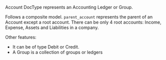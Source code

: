 Account DocType represents an Accounting Ledger or Group.

Follows a composite model. `parent_account` represents the parent of an Account except
a root account.
There can be only 4 root accounts: Income, Expense, Assets and Liabilities in a company.

Other features:

- It can be of type Debit or Credit.
- A Group is a collection of groups or ledgers

